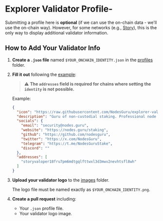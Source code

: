 # Explorer Validator Profile-

Submitting a profile here is **optional** (if we can use the on-chain data - we'll use the on-chain way). However, for some networks (e.g., [Story](https://story.explorers.guru)), this is the only way to display additional validator information.

## How to Add Your Validator Info

1. **Create a `.json` file** named `$YOUR_ONCHAIN_IDENTITY.json` in the [profiles](https://github.com/NodesGuru/explorer-validator-profiles/tree/main/profiles) folder.

2. **Fill it out** following the [example](https://github.com/NodesGuru/explorer-validator-profiles/blob/main/profiles/28B672FCE6BBD562.json):

   > ⚠️ **The `addresses` field is required for chains where setting the `identity` is not possible.**

   Example:
   ```json
   {
     "icon": "https://raw.githubusercontent.com/NodesGuru/explorer-validator-profiles/main/images/28B672FCE6BBD562.png",
     "description": "Guru of non-custodial staking. Professional node runner, low fees, best uptime, and 24/7 customer support.",
     "socials": {
       "email": "security@nodes.guru",
       "website": "https://nodes.guru/staking",
       "github": "https://github.com/nodesguru",
       "twitter": "https://x.com/NodesGuru",
       "telegram": "https://t.me/NodesGuruStake",
       "discord": ""
     },
     "addresses": [
       "storyvaloper18fru7pm6mdtgqlfttwxl3d3mwv2nevhtsfl8wh"
     ]
   }
   ```

3. **Upload your validator logo** to the [images](https://github.com/NodesGuru/explorer-validator-profiles/tree/main/images) folder.

   The logo file must be named exactly as `$YOUR_ONCHAIN_IDENTITY.png`.

4. **Create a pull request** including:

   - Your `.json` profile file.
   - Your validator logo image.
